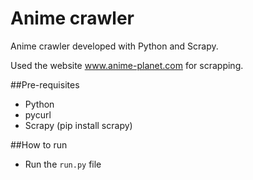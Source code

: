 # Anime crawler

Anime crawler developed with Python and Scrapy.

Used the website www.anime-planet.com for scrapping.

##Pre-requisites
* Python
* pycurl
* Scrapy (pip install scrapy)

##How to run
* Run the `run.py` file